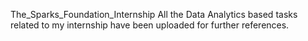 The_Sparks_Foundation_Internship
All the Data Analytics based tasks related to my internship have been uploaded for further references.
